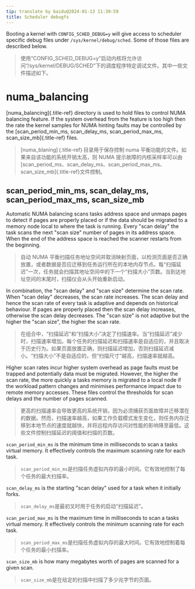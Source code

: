 ```yaml
---
tip: translate by baidu@2024-01-13 11:30:59
title: Scheduler debugfs
---
```


Booting a kernel with `CONFIG_SCHED_DEBUG=y` will give access to scheduler specific debug files under `/sys/kernel/debug/sched`. Some of those files are described below.

> 使用“CONFIG_SCHED_DEBUG=y”启动内核将允许访问“/sys/kernel/DEBUG/SCHED”下的调度程序特定调试文件。其中一些文件描述如下。

# numa_balancing

[numa_balancing]{.title-ref} directory is used to hold files to control NUMA balancing feature. If the system overhead from the feature is too high then the rate the kernel samples for NUMA hinting faults may be controlled by the [scan_period_min_ms, scan_delay_ms, scan_period_max_ms, scan_size_mb]{.title-ref} files.

> [numa_blaning]｛.title-ref｝目录用于保存控制 numa 平衡功能的文件。如果来自该功能的系统开销太高，则 NUMA 提示故障的内核采样率可以由[scan_period_ms、scan_delay_ms、scan_period_max_ms、scan_size_mb]{.title-ref}文件控制。

## scan_period_min_ms, scan_delay_ms, scan_period_max_ms, scan_size_mb

Automatic NUMA balancing scans tasks address space and unmaps pages to detect if pages are properly placed or if the data should be migrated to a memory node local to where the task is running. Every "scan delay" the task scans the next "scan size" number of pages in its address space. When the end of the address space is reached the scanner restarts from the beginning.

> 自动 NUMA 平衡扫描任务地址空间并取消映射页面，以检测页面是否正确放置，或者数据是否应迁移到任务运行所在的本地内存节点。每“扫描延迟”一次，任务就会扫描其地址空间中的下一个“扫描大小”页数。当到达地址空间的末尾时，扫描仪会从头开始重新启动。

In combination, the "scan delay" and "scan size" determine the scan rate. When "scan delay" decreases, the scan rate increases. The scan delay and hence the scan rate of every task is adaptive and depends on historical behaviour. If pages are properly placed then the scan delay increases, otherwise the scan delay decreases. The "scan size" is not adaptive but the higher the "scan size", the higher the scan rate.

> 在组合中，“扫描延迟”和“扫描大小”决定了扫描速率。当“扫描延迟”减少时，扫描速率增加。每个任务的扫描延迟和扫描速率是自适应的，并且取决于历史行为。如果页面放置正确，则扫描延迟增加，否则扫描延迟减小。“扫描大小”不是自适应的，但“扫描尺寸”越高，扫描速率就越高。

Higher scan rates incur higher system overhead as page faults must be trapped and potentially data must be migrated. However, the higher the scan rate, the more quickly a tasks memory is migrated to a local node if the workload pattern changes and minimises performance impact due to remote memory accesses. These files control the thresholds for scan delays and the number of pages scanned.

> 更高的扫描速率会导致更高的系统开销，因为必须捕获页面故障并迁移潜在的数据。然而，扫描速率越高，如果工作负载模式发生变化，则任务内存迁移到本地节点的速度就越快，并将远程内存访问对性能的影响降至最低。这些文件控制扫描延迟的阈值和扫描的页数。

`scan_period_min_ms` is the minimum time in milliseconds to scan a tasks virtual memory. It effectively controls the maximum scanning rate for each task.

> `scan_period_min_ms`是扫描任务虚拟内存的最小时间。它有效地控制了每个任务的最大扫描率。

`scan_delay_ms` is the starting "scan delay" used for a task when it initially forks.

> `scan_delay_ms`是最初叉时用于任务的启动“扫描延迟”。

`scan_period_max_ms` is the maximum time in milliseconds to scan a tasks virtual memory. It effectively controls the minimum scanning rate for each task.

> `scan_period_max_ms`是扫描任务虚拟内存的最大时间。它有效地控制着每个任务的最小扫描率。

`scan_size_mb` is how many megabytes worth of pages are scanned for a given scan.

> `scan_size_mb`是在给定的扫描中扫描了多少兆字节的页面。

